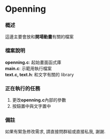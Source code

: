 # Openning
### 概述
這邊主要會放和**開場動畫**有關的檔案  

### 檔案說明
**openning.c**: 起始畫面函式庫  
**main.c**: 示範用執行檔案  
**text.c, text.h**: 和文字有關的 library  

### 正在執行的任務  
1. 更改**openning.c**內部的參數
2. 按鈕置中與文字置中  

### 備註  
如果有緊急修改需求, 請直接問群組或直接私我, 謝謝.  
